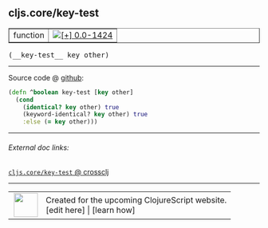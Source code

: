 ## cljs.core/key-test



 <table border="1">
<tr>
<td>function</td>
<td><a href="https://github.com/cljsinfo/cljs-api-docs/tree/0.0-1424"><img valign="middle" alt="[+] 0.0-1424" title="Added in 0.0-1424" src="https://img.shields.io/badge/+-0.0--1424-lightgrey.svg"></a> </td>
</tr>
</table>


 <samp>
(__key-test__ key other)<br>
</samp>

---







Source code @ [github](https://github.com/clojure/clojurescript/blob/r2199/src/cljs/cljs/core.cljs#L4499-L4503):

```clj
(defn ^boolean key-test [key other]
  (cond
    (identical? key other) true
    (keyword-identical? key other) true
    :else (= key other)))
```

<!--
Repo - tag - source tree - lines:

 <pre>
clojurescript @ r2199
└── src
    └── cljs
        └── cljs
            └── <ins>[core.cljs:4499-4503](https://github.com/clojure/clojurescript/blob/r2199/src/cljs/cljs/core.cljs#L4499-L4503)</ins>
</pre>

-->

---



###### External doc links:

[`cljs.core/key-test` @ crossclj](http://crossclj.info/fun/cljs.core.cljs/key-test.html)<br>

---

 <table>
<tr><td>
<img valign="middle" align="right" width="48px" src="http://i.imgur.com/Hi20huC.png">
</td><td>
Created for the upcoming ClojureScript website.<br>
[edit here] | [learn how]
</td></tr></table>

[edit here]:https://github.com/cljsinfo/cljs-api-docs/blob/master/cljsdoc/cljs.core_key-test.cljsdoc
[learn how]:https://github.com/cljsinfo/cljs-api-docs/wiki/cljsdoc-files

<!--

This information was too distracting to show to readers, but I'll leave it
commented here since it is helpful to:

- pretty-print the data used to generate this document
- and show how to retrieve that data



The API data for this symbol:

```clj
{:return-type boolean,
 :ns "cljs.core",
 :name "key-test",
 :signature ["[key other]"],
 :history [["+" "0.0-1424"]],
 :type "function",
 :full-name-encode "cljs.core_key-test",
 :source {:code "(defn ^boolean key-test [key other]\n  (cond\n    (identical? key other) true\n    (keyword-identical? key other) true\n    :else (= key other)))",
          :title "Source code",
          :repo "clojurescript",
          :tag "r2199",
          :filename "src/cljs/cljs/core.cljs",
          :lines [4499 4503]},
 :full-name "cljs.core/key-test"}

```

Retrieve the API data for this symbol:

```clj
;; from Clojure REPL
(require '[clojure.edn :as edn])
(-> (slurp "https://raw.githubusercontent.com/cljsinfo/cljs-api-docs/catalog/cljs-api.edn")
    (edn/read-string)
    (get-in [:symbols "cljs.core/key-test"]))
```

-->
